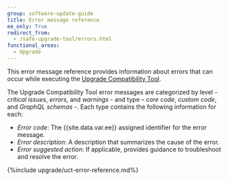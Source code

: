 ```yaml
---
group: software-update-guide
title: Error message reference
ee_only: True
redirect_from:
  - /safe-upgrade-tool/errors.html
functional_areas:
  - Upgrade
---
```


This error message reference provides information about errors that can occur while executing the [Upgrade Compatibility Tool]({{site.baseurl}}/upgrade-compatibility-tool/introduction.html).

The Upgrade Compatibility Tool error messages are categorized by level - *critical issues*, *errors*, and *warnings* - and type – *core code*, *custom code*, and *GraphQL schemas* -. Each type contains the following information for each:

*  *Error code*:  The {{site.data.var.ee}} assigned identifier for the error message.
*  *Error description*:  A description that summarizes the cause of the error.
*  *Error suggested action*:  If applicable, provides guidance to troubleshoot and resolve the error.

{%include upgrade/uct-error-reference.md%}
